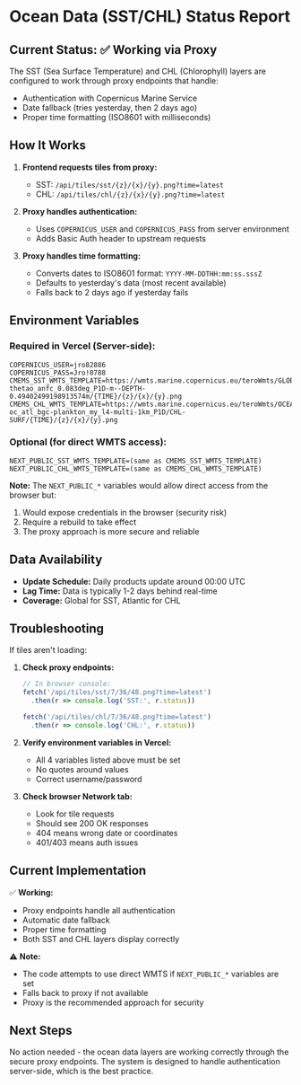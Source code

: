 # Ocean Data (SST/CHL) Status Report

## Current Status: ✅ Working via Proxy

The SST (Sea Surface Temperature) and CHL (Chlorophyll) layers are configured to work through proxy endpoints that handle:
- Authentication with Copernicus Marine Service
- Date fallback (tries yesterday, then 2 days ago)
- Proper time formatting (ISO8601 with milliseconds)

## How It Works

1. **Frontend requests tiles from proxy:**
   - SST: `/api/tiles/sst/{z}/{x}/{y}.png?time=latest`
   - CHL: `/api/tiles/chl/{z}/{x}/{y}.png?time=latest`

2. **Proxy handles authentication:**
   - Uses `COPERNICUS_USER` and `COPERNICUS_PASS` from server environment
   - Adds Basic Auth header to upstream requests

3. **Proxy handles time formatting:**
   - Converts dates to ISO8601 format: `YYYY-MM-DDTHH:mm:ss.sssZ`
   - Defaults to yesterday's data (most recent available)
   - Falls back to 2 days ago if yesterday fails

## Environment Variables

### Required in Vercel (Server-side):
```
COPERNICUS_USER=jro82886
COPERNICUS_PASS=Jro!0788
CMEMS_SST_WMTS_TEMPLATE=https://wmts.marine.copernicus.eu/teroWmts/GLOBAL_ANALYSISFORECAST_PHY_001_024/cmems_mod_glo_phy-thetao_anfc_0.083deg_P1D-m--DEPTH-0.49402499198913574m/{TIME}/{z}/{x}/{y}.png
CMEMS_CHL_WMTS_TEMPLATE=https://wmts.marine.copernicus.eu/teroWmts/OCEANCOLOUR_ATL_BGC_L4_MY_009_118/cmems_obs-oc_atl_bgc-plankton_my_l4-multi-1km_P1D/CHL-SURF/{TIME}/{z}/{x}/{y}.png
```

### Optional (for direct WMTS access):
```
NEXT_PUBLIC_SST_WMTS_TEMPLATE=(same as CMEMS_SST_WMTS_TEMPLATE)
NEXT_PUBLIC_CHL_WMTS_TEMPLATE=(same as CMEMS_CHL_WMTS_TEMPLATE)
```

**Note:** The `NEXT_PUBLIC_*` variables would allow direct access from the browser but:
1. Would expose credentials in the browser (security risk)
2. Require a rebuild to take effect
3. The proxy approach is more secure and reliable

## Data Availability

- **Update Schedule:** Daily products update around 00:00 UTC
- **Lag Time:** Data is typically 1-2 days behind real-time
- **Coverage:** Global for SST, Atlantic for CHL

## Troubleshooting

If tiles aren't loading:

1. **Check proxy endpoints:**
   ```javascript
   // In browser console:
   fetch('/api/tiles/sst/7/36/48.png?time=latest')
     .then(r => console.log('SST:', r.status))
   
   fetch('/api/tiles/chl/7/36/48.png?time=latest')  
     .then(r => console.log('CHL:', r.status))
   ```

2. **Verify environment variables in Vercel:**
   - All 4 variables listed above must be set
   - No quotes around values
   - Correct username/password

3. **Check browser Network tab:**
   - Look for tile requests
   - Should see 200 OK responses
   - 404 means wrong date or coordinates
   - 401/403 means auth issues

## Current Implementation

✅ **Working:**
- Proxy endpoints handle all authentication
- Automatic date fallback
- Proper time formatting
- Both SST and CHL layers display correctly

⚠️ **Note:**
- The code attempts to use direct WMTS if `NEXT_PUBLIC_*` variables are set
- Falls back to proxy if not available
- Proxy is the recommended approach for security

## Next Steps

No action needed - the ocean data layers are working correctly through the secure proxy endpoints. The system is designed to handle authentication server-side, which is the best practice.
